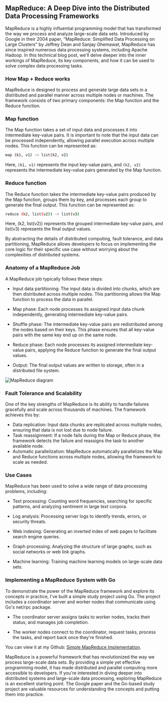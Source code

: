 ## MapReduce: A Deep Dive into the Distributed Data Processing Frameworks

MapReduce is a highly influential programming model that has transformed the way we process and analyze large-scale data sets. Introduced by Google in their 2004 paper, "MapReduce: Simplified Data Processing on Large Clusters" by Jeffrey Dean and Sanjay Ghemawat, MapReduce has since inspired numerous data processing systems, including Apache Hadoop. In this technical blog post, we'll delve deeper into the inner workings of MapReduce, its key components, and how it can be used to solve complex data processing tasks.

### How Map + Reduce works

MapReduce is designed to process and generate large data sets in a distributed and parallel manner across multiple nodes or machines. The framework consists of two primary components: the Map function and the Reduce function.

### Map function

The Map function takes a set of input data and processes it into intermediate key-value pairs. It is important to note that the input data can be processed independently, allowing parallel execution across multiple nodes. This function can be represented as:

```bash
map (k1, v1) -> list(k2, v2)
```

Here, `(k1, v1)` represents the input key-value pairs, and `(k2, v2)` represents the intermediate key-value pairs generated by the Map function.

### Reduce function

The Reduce function takes the intermediate key-value pairs produced by the Map function, groups them by key, and processes each group to generate the final output. This function can be represented as:

```bash
reduce (k2, list(v2)) -> list(v3)
```

Here, (k2, list(v2)) represents the grouped intermediate key-value pairs, and list(v3) represents the final output values.

By abstracting the details of distributed computing, fault tolerance, and data partitioning, MapReduce allows developers to focus on implementing the core logic for their specific use case without worrying about the complexities of distributed systems.

### Anatomy of a MapReduce Job 

A MapReduce job typically follows these steps:

- Input data partitioning: The input data is divided into chunks, which are then distributed across multiple nodes. This partitioning allows the Map function to process the data in parallel.

- Map phase: Each node processes its assigned input data chunk independently, generating intermediate key-value pairs.

- Shuffle phase: The intermediate key-value pairs are redistributed among the nodes based on their keys. This phase ensures that all key-value pairs with the same key end up on the same node.

- Reduce phase: Each node processes its assigned intermediate key-value pairs, applying the Reduce function to generate the final output values.

- Output: The final output values are written to storage, often in a distributed file system.

![MapReduce diagram](/mapreduce_work.jpg "MapReduce Diagram")

### Fault Tolerance and Scalability

One of the key strengths of MapReduce is its ability to handle failures gracefully and scale across thousands of machines. The framework achieves this by:

- Data replication: Input data chunks are replicated across multiple nodes, ensuring that data is not lost due to node failure.
- Task reassignment: If a node fails during the Map or Reduce phase, the framework detects the failure and reassigns the task to another available node.
- Automatic parallelization: MapReduce automatically parallelizes the Map and Reduce functions across multiple nodes, allowing the framework to scale as needed.

### Use Cases

MapReduce has been used to solve a wide range of data processing problems, including:

- Text processing: Counting word frequencies, searching for specific patterns, and analyzing sentiment in large text corpora.

- Log analysis: Processing server logs to identify trends, errors, or security threats.

- Web indexing: Generating an inverted index of web pages to facilitate search engine queries.

- Graph processing: Analyzing the structure of large graphs, such as social networks or web link graphs.

- Machine learning: Training machine learning models on large-scale data sets.

### Implementing a MapReduce System with Go

To demonstrate the power of the MapReduce framework and explore its concepts in practice, I've built a simple study project using Go. The project includes a coordinator server and worker nodes that communicate using Go's net/rpc package.

- The coordinator server assigns tasks to worker nodes, tracks their status, and manages job completion.

- The worker nodes connect to the coordinator, request tasks, process the tasks, and report back once they're finished.

You can view it at my Github: [Simple MapReduce Implementation](https://github.com/Massakera/distributed-systems-labs/tree/main/MapReduce).

MapReduce is a powerful framework that has revolutionized the way we process large-scale data sets. By providing a simple yet effective programming model, it has made distributed and parallel computing more accessible to developers. If you're interested in diving deeper into distributed systems and large-scale data processing, exploring MapReduce is an excellent starting point. The Google paper and the Go-based study project are valuable resources for understanding the concepts and putting them into practice.

